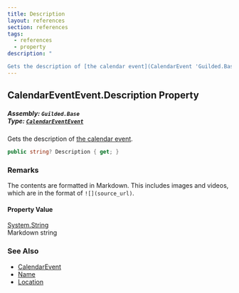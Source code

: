 ```yaml
---
title: Description
layout: references
section: references
tags:
  - references
  - property
description: "

Gets the description of [the calendar event](CalendarEvent 'Guilded.Base.Content.CalendarEvent')."
---
```


## CalendarEventEvent.Description Property
##### **Assembly:** `Guilded.Base`<br/>**Type:** [`CalendarEventEvent`](CalendarEventEvent 'Guilded.Base.Events.CalendarEventEvent')

Gets the description of [the calendar event](CalendarEvent 'Guilded.Base.Content.CalendarEvent').

```csharp
public string? Description { get; }
```

### Remarks
  
The contents are formatted in Markdown. This includes images and videos, which are in the format of `![](source_url)`.

#### Property Value
[System.String](https://docs.microsoft.com/en-us/dotnet/api/System.String 'System.String')  
Markdown string

### See Also
- [CalendarEvent](CalendarEvent 'Guilded.Base.Content.CalendarEvent')
- [Name](CalendarEvent.Name 'Guilded.Base.Content.CalendarEvent.Name')
- [Location](CalendarEvent.Location 'Guilded.Base.Content.CalendarEvent.Location')